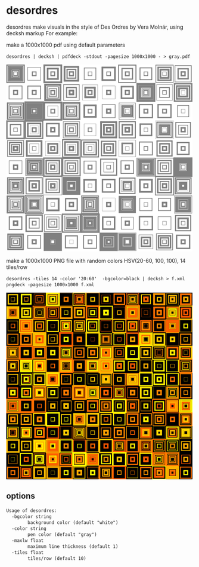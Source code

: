 # desordres

desordres make visuals in the style of Des Ordres by Vera Molnár, using decksh markup
For example:

make a 1000x1000 pdf using default parameters

```
desordres | decksh | pdfdeck -stdout -pagesize 1000x1000 - > gray.pdf
```
<img src="gray.png" width=500 height=500/>


make a 1000x1000 PNG file with random colors HSV(20-60, 100, 100), 14 tiles/row

```
desordres -tiles 14 -color '20:60'  -bgcolor=black | decksh > f.xml
pngdeck -pagesize 1000x1000 f.xml
```
<img src="hot-14-20-60.png" width=500 height=500/>

## options
```
Usage of desordres:
  -bgcolor string
    	background color (default "white")
  -color string
    	pen color (default "gray")
  -maxlw float
    	maximum line thickness (default 1)
  -tiles float
    	tiles/row (default 10)
```

